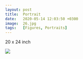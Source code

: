 ```yaml
---
layout: post
title:  Portrait
date:   2020-05-14 12:03:50 +0300
image:  26.jpg
tags:   [Figures, Portraits]
---
```


20 x 24 inch

![]({{site.baseurl}}/img/26.jpg)

